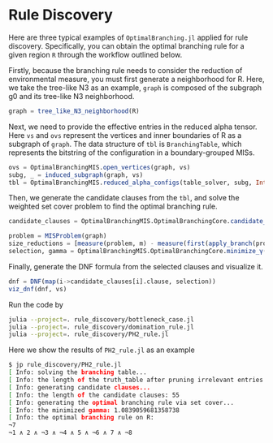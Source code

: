 # Rule Discovery


Here are three typical examples of `OptimalBranching.jl` applied for rule discovery. Specifically, you can obtain the optimal branching rule for a given region `R` through the workflow outlined below.

Firstly, because the branching rule needs to consider the reduction of environmental measure, you must first generate a neighborhood for R. Here, we take the tree-like N3 as an example, `graph` is composed of the subgraph g0 and its tree-like N3 neighborhood.
```julia
graph = tree_like_N3_neighborhood(R)
```

Next, we need to provide the effective entries in the reduced alpha tensor. Here `vs` and `ovs` represent the vertices and inner boundaries of R as a subgraph of `graph`. The data structure of `tbl` is `BranchingTable`, which represents the bitstring of the configuration in a boundary-grouped MISs.
```julia
ovs = OptimalBranchingMIS.open_vertices(graph, vs)
subg, _ = induced_subgraph(graph, vs)
tbl = OptimalBranchingMIS.reduced_alpha_configs(table_solver, subg, Int[findfirst(==(v), vs) for v in ovs])

```

Then, we generate the candidate clauses from the `tbl`, and solve the weighted set cover problem to find the optimal branching rule.
```julia
candidate_clauses = OptimalBranchingMIS.OptimalBranchingCore.candidate_clauses(tbl)

problem = MISProblem(graph)
size_reductions = [measure(problem, m) - measure(first(apply_branch(problem, candidate.clause, vs)), m) for candidate in candidate_clauses]
selection, gamma = OptimalBranchingMIS.OptimalBranchingCore.minimize_γ(length(tbl.table), candidate_clauses, size_reductions, set_cover_solver; γ0=2.0)
```

Finally, generate the DNF formula from the selected clauses and visualize it.
```julia
dnf = DNF(map(i->candidate_clauses[i].clause, selection))
viz_dnf(dnf, vs)
```

Run the code by
```bash
julia --project=. rule_discovery/bottleneck_case.jl
julia --project=. rule_discovery/domination_rule.jl
julia --project=. rule_discovery/PH2_rule.jl
```
Here we show the results of `PH2_rule.jl` as an example
```bash
$ jp rule_discovery/PH2_rule.jl       
[ Info: solving the branching table...
[ Info: the length of the truth_table after pruning irrelevant entries: 9
[ Info: generating candidate clauses...
[ Info: the length of the candidate clauses: 55
[ Info: generating the optimal branching rule via set cover...
[ Info: the minimized gamma: 1.0839059681358738
[ Info: the optimal branching rule on R:
¬7
¬1 ∧ 2 ∧ ¬3 ∧ ¬4 ∧ 5 ∧ ¬6 ∧ 7 ∧ ¬8
